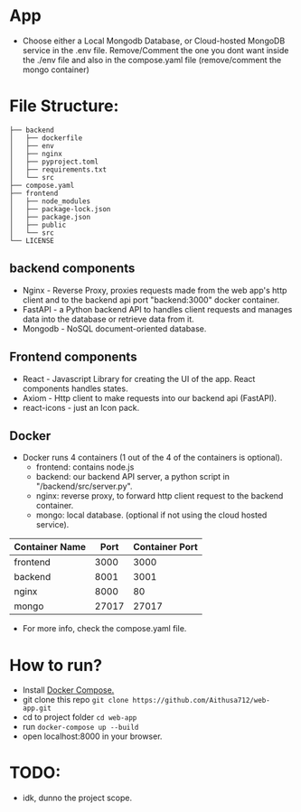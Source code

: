 # <Placeholder> App

- Choose either a Local Mongodb Database, or Cloud-hosted MongoDB service in the .env file. Remove/Comment the one you dont want inside the ./env file and also in the compose.yaml file (remove/comment the mongo container)

# File Structure:
```
├── backend
│   ├── dockerfile
│   ├── env
│   ├── nginx
│   ├── pyproject.toml
│   ├── requirements.txt
│   └── src
├── compose.yaml
├── frontend
│   ├── node_modules
│   ├── package-lock.json
│   ├── package.json
│   ├── public
│   └── src
└── LICENSE
```

## backend components
- Nginx -  Reverse Proxy, proxies requests made from the web app's http client and to the backend api port "backend:3000" docker container.
- FastAPI - a Python backend API to handles client requests and manages data into the database or retrieve data from it.
- Mongodb - NoSQL document-oriented database.

## Frontend components
- React - Javascript Library for creating the UI of the app. React components handles states.
- Axiom - Http client to make requests into our backend api (FastAPI).
- react-icons - just an Icon pack.


## Docker
- Docker runs 4 containers (1 out of the 4 of the containers is optional).
  - frontend: contains node.js
  - backend: our backend API server, a python script in "/backend/src/server.py".
  - nginx: reverse proxy, to forward http client request to the backend container. 
  - mongo: local database. (optional if not using the cloud hosted service).
 
| Container Name   | Port    | Container Port    |
|--------------- | --------------- | --------------- 
| frontend   | 3000   | 3000   |
| backend   | 8001   | 3001   | 
| nginx   | 8000   | 80   |
| mongo   | 27017   | 27017   |

- For more info, check the compose.yaml file.

# How to run?
- Install [Docker Compose.](https://docs.docker.com/compose/install/)
- git clone this repo `git clone https://github.com/Aithusa712/web-app.git`
- cd to project folder `cd web-app`
- run `docker-compose up --build`
- open localhost:8000 in your browser.

# TODO:
- idk, dunno the project scope.
